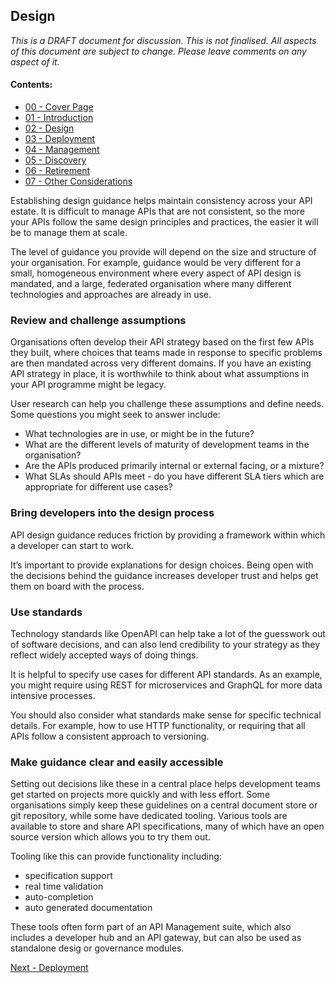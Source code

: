 ## Design


_This is a DRAFT document for discussion. This is not finalised. All aspects of this document are subject to change. Please leave comments on any aspect of it._

#### Contents:
- [00 - Cover Page](index.html)
- [01 - Introduction](APIM-Introduction.html)
- [02 - Design](APIM-Design.html)
- [03 - Deployment](APIM-Deployment.html)
- [04 - Management](APIM-Management.html)
- [05 - Discovery](APIM-Discovery.html)
- [06 - Retirement](APIM-Retirement.html)
- [07 - Other Considerations](APIM-OtherConsiderations.html)


Establishing design guidance helps maintain consistency across your API estate. It is difficult to manage APIs that are not consistent, so the more your APIs follow the same design principles and practices, the easier it will be to manage them at scale. 

The level of guidance you provide will depend on the size and structure of your organisation. For example, guidance would be very different for a small, homogeneous environment where every aspect of API design is mandated, and a large, federated organisation where many different technologies and approaches are already in use.

### Review and challenge assumptions
Organisations often develop their API strategy based on the first few APIs they built, where choices that teams made in response to specific problems are then mandated across very different domains. If you have an existing API strategy in place, it is worthwhile to think about what assumptions in your API programme might be legacy. 

User research can help you challenge these assumptions and define needs. Some questions you might seek to answer include:

 - What technologies are in use, or might be in the future?
 - What are the different levels of maturity of development teams in the organisation? 
 - Are the APIs produced primarily internal or external facing, or a mixture?
 - What SLAs should APIs meet - do you have different SLA tiers which are appropriate for different use cases?


### Bring developers into the design process
API design guidance reduces friction by providing a framework within which a developer can start to work.

It’s important to provide explanations for design choices. Being open with the decisions behind the guidance increases developer trust and helps get them on board with the process.

### Use standards

Technology standards like OpenAPI can help take a lot of the guesswork out of software decisions, and can also lend credibility to your strategy as they reflect widely accepted ways of doing things. 

It is helpful to specify use cases for different API standards. As an example, you might require using REST for microservices and GraphQL for more data intensive processes. 

You should also consider what standards make sense for specific technical details. For example, how to use HTTP functionality, or requiring that all APIs follow a consistent approach to versioning. 

### Make guidance clear and easily accessible
Setting out decisions like these in a central place helps development teams get started on projects more quickly and with less effort. Some organisations simply keep these guidelines on a central document store or git repository, while some have dedicated tooling. Various tools are available to store and share API specifications, many of which have an open source version which allows you to try them out.

Tooling like this can provide functionality including:

 - specification support
 - real time validation
 - auto-completion
 - auto generated documentation

These tools often form part of an API Management suite, which also includes a developer hub and an API gateway, but can also be used as standalone desig or governance modules.

[Next - Deployment](APIM-Deployemnt.html)
